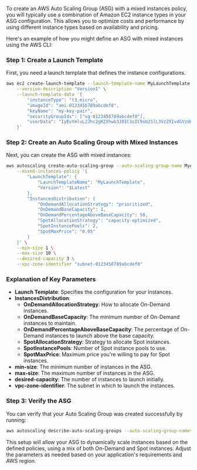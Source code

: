 To create an AWS Auto Scaling Group (ASG) with a mixed instances policy, you will typically use a combination of Amazon EC2 instance types in your ASG configuration. This allows you to optimize costs and performance by using different instance types based on availability and pricing.

Here's an example of how you might define an ASG with mixed instances using the AWS CLI:

### Step 1: Create a Launch Template

First, you need a launch template that defines the instance configurations.

```bash
aws ec2 create-launch-template --launch-template-name MyLaunchTemplate \
    --version-description "Version1" \
    --launch-template-data '{
        "instanceType": "t3.micro",
        "imageId": "ami-0123456789abcdef0",
        "keyName": "my-key-pair",
        "securityGroupIds": ["sg-0123456789abcdef0"],
        "userData": "IyEvYmluL2Jhc2gKZXhwb3J0IC1nIC9ob21lL3VzZXIvdGVzdC50eHQK"
    }'
```

### Step 2: Create an Auto Scaling Group with Mixed Instances

Next, you can create the ASG with mixed instances:

```bash
aws autoscaling create-auto-scaling-group --auto-scaling-group-name MyAutoScalingGroup \
    --mixed-instances-policy '{
        "LaunchTemplate": {
            "LaunchTemplateName": "MyLaunchTemplate",
            "Version": "$Latest"
        },
        "InstancesDistribution": {
            "OnDemandAllocationStrategy": "prioritized",
            "OnDemandBaseCapacity": 1,
            "OnDemandPercentageAboveBaseCapacity": 50,
            "SpotAllocationStrategy": "capacity-optimized",
            "SpotInstancePools": 2,
            "SpotMaxPrice": "0.05"
        }
    }' \
    --min-size 1 \
    --max-size 10 \
    --desired-capacity 3 \
    --vpc-zone-identifier "subnet-0123456789abcdef0"
```

### Explanation of Key Parameters

- **Launch Template**: Specifies the configuration for your instances.
- **InstancesDistribution**:
  - **OnDemandAllocationStrategy**: How to allocate On-Demand instances.
  - **OnDemandBaseCapacity**: The minimum number of On-Demand instances to maintain.
  - **OnDemandPercentageAboveBaseCapacity**: The percentage of On-Demand instances to launch above the base capacity.
  - **SpotAllocationStrategy**: Strategy to allocate Spot instances.
  - **SpotInstancePools**: Number of Spot instance pools to use.
  - **SpotMaxPrice**: Maximum price you're willing to pay for Spot instances.
- **min-size**: The minimum number of instances in the ASG.
- **max-size**: The maximum number of instances in the ASG.
- **desired-capacity**: The number of instances to launch initially.
- **vpc-zone-identifier**: The subnet in which to launch the instances.

### Step 3: Verify the ASG

You can verify that your Auto Scaling Group was created successfully by running:

```bash
aws autoscaling describe-auto-scaling-groups --auto-scaling-group-names MyAutoScalingGroup
```

This setup will allow your ASG to dynamically scale instances based on the defined policies, using a mix of both On-Demand and Spot instances. Adjust the parameters as needed based on your application's requirements and AWS region.
